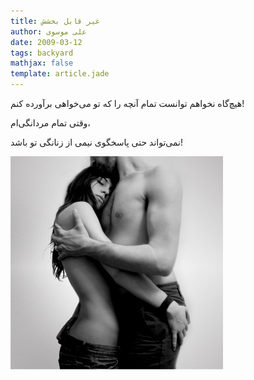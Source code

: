 ```yaml
---
title: غیر قابل بخشش
author: علی موسوی
date: 2009-03-12
tags: backyard
mathjax: false
template: article.jade
---
```


هیچ‌گاه نخواهم توانست تمام آنچه را که تو می‌خواهی برآورده کنم!

وقتی تمام مردانگی‌ام،

نمی‌تواند حتی پاسخگوی نیمی از زنانگی‌ تو باشد!

![Sanctuary_by__xades_](./Sanctuary_by__xades.jpg)
